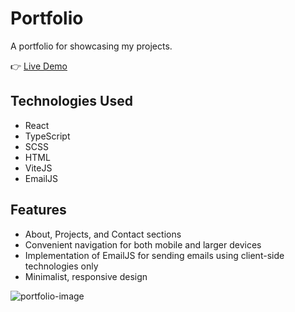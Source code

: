 # Portfolio

A portfolio for showcasing my projects.

:point_right: [Live Demo](https://rimasem.github.io)

## Technologies Used
- React
- TypeScript
- SCSS
- HTML
- ViteJS
- EmailJS

## Features
- About, Projects, and Contact sections
- Convenient navigation for both mobile and larger devices
- Implementation of EmailJS for sending emails using client-side technologies only
- Minimalist, responsive design

![portfolio-image](https://user-images.githubusercontent.com/98835134/226176457-e3b7ab0f-f30f-41ae-9750-6ee1231d5190.jpg)
